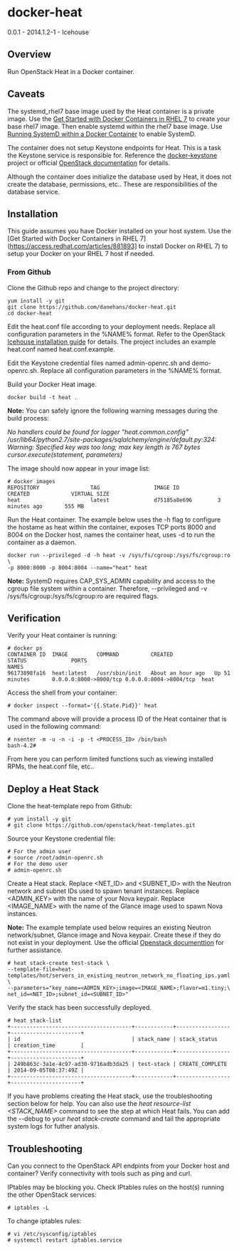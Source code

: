 docker-heat
===========

0.0.1 - 2014.1.2-1 - Icehouse

Overview
--------

Run OpenStack Heat in a Docker container.


Caveats
-------

The systemd_rhel7 base image used by the Heat container is a private image.
Use the [Get Started with Docker Containers in RHEL 7](https://access.redhat.com/articles/881893)
to create your base rhel7 image. Then enable systemd within the rhel7 base image. 
Use [Running SystemD within a Docker Container](http://rhatdan.wordpress.com/2014/04/30/running-systemd-within-a-docker-container/) to enable SystemD.

The container does not setup Keystone endpoints for Heat. This is a task the Keystone service is responsible for. Reference the [docker-keystone](https://github.com/danehans/docker-keystone) project or official [OpenStack documentation](http://docs.openstack.org) for details.

Although the container does initialize the database used by Heat, it does not create the database, permissions, etc.. These are responsibilities of the database service.

Installation
------------

This guide assumes you have Docker installed on your host system. Use the [Get Started with Docker Containers in RHEL 7](https://access.redhat.com/articles/881893] to install Docker on RHEL 7) to setup your Docker on your RHEL 7 host if needed.

### From Github

Clone the Github repo and change to the project directory:
```
yum install -y git
git clone https://github.com/danehans/docker-heat.git
cd docker-heat
```
Edit the heat.conf file according to your deployment needs. Replace all configuration parameters in the %NAME% format. Refer to the OpenStack [Icehouse installation guide](http://docs.openstack.org/icehouse/install-guide/install/yum/content/heat-install.html) for details. The project includes an example heat.conf named heat.conf.example.

Edit the Keystone credential files named admin-openrc.sh and demo-openrc.sh. Replace all configuration parameters in the %NAME% format.

Build your Docker Heat image.
```
docker build -t heat .
```
**Note:** You can safely ignore the following warning messages during the build process:

*No handlers could be found for logger "heat.common.config"
/usr/lib64/python2.7/site-packages/sqlalchemy/engine/default.py:324: Warning: Specified key was too long; max key length is 767 bytes
  cursor.execute(statement, parameters)*

The image should now appear in your image list:
```
# docker images
REPOSITORY                TAG                 IMAGE ID            CREATED             VIRTUAL SIZE
heat                      latest              d75185a8e696        3 minutes ago       555 MB
```
Run the Heat container. The example below uses the -h flag to configure the hostame as heat within the container, exposes TCP ports 8000 and 8004 on the Docker host, names the container heat, uses -d to run the container as a daemon.
```
docker run --privileged -d -h heat -v /sys/fs/cgroup:/sys/fs/cgroup:ro \
-p 8000:8000 -p 8004:8004 --name="heat" heat
```
**Note:** SystemD requires CAP_SYS_ADMIN capability and access to the cgroup file system within a container. Therefore, --privileged and -v /sys/fs/cgroup:/sys/fs/cgroup:ro are required flags.

Verification
------------

Verify your Heat container is running:
```
# docker ps
CONTAINER ID  IMAGE         COMMAND          CREATED             STATUS              PORTS                                          NAMES
96173898fa16  heat:latest   /usr/sbin/init   About an hour ago   Up 51 minutes       0.0.0.0:8000->8000/tcp 0.0.0.0:8004->8004/tcp  heat
```
Access the shell from your container:
```
# docker inspect --format='{{.State.Pid}}' heat
```
The command above will provide a process ID of the Heat container that is used in the following command:
```
# nsenter -m -u -n -i -p -t <PROCESS_ID> /bin/bash
bash-4.2#
```
From here you can perform limited functions such as viewing installed RPMs, the heat.conf file, etc..

Deploy a Heat Stack
-------------------

Clone the heat-template repo from Github:
```
# yum install -y git
# git clone https://github.com/openstack/heat-templates.git
```
Source your Keystone credential file:
```
# For the admin user
# source /root/admin-openrc.sh
# For the demo user
# admin-openrc.sh
```
Create a Heat stack. Replace <NET_ID> and <SUBNET_ID> with the Neutron network and subnet IDs used to spawn tenant instances. Replace <ADMIN_KEY> with the name of your Nova keypair. Replace <IMAGE_NAME> with the name of the Glance image used to spawn Nova instances.

**Note:** The example template used below requires an existing Neutron network/subnet, Glance image and Nova keypair. Create these if they do not exist in your deployment. Use the official [Openstack documenttion](http://www.docs.openstack.org) for further assistance.

```
# heat stack-create test-stack \
--template-file=heat-templates/hot/servers_in_existing_neutron_network_no_floating_ips.yaml \
--parameters="key_name=<ADMIN_KEY>;image=<IMAGE_NAME>;flavor=m1.tiny;\
net_id=<NET_ID>;subnet_id=<SUBNET_ID>"
```
Verify the stack has been successfully deployed.
```
# heat stack-list
+--------------------------------------+------------+-----------------+----------------------+
| id                                   | stack_name | stack_status    | creation_time        |
+--------------------------------------+------------+-----------------+----------------------+
| 249b863c-3a1e-4c97-ad30-9716adb3da25 | test-stack | CREATE_COMPLETE | 2014-09-05T08:37:49Z |
+--------------------------------------+------------+-----------------+----------------------+
```
If you have problems creating the Heat stack, use the troubleshooting section below for help. You can also use the *heat resource-list <STACK_NAME>* command to see the step at which Heat fails. You can add the --debug to your *heat stack-create* command and tail the appropriate system logs for futher analysis.

Troubleshooting
---------------

Can you connect to the OpenStack API endpints from your Docker host and container? Verify connectivity with tools such as ping and curl.

IPtables may be blocking you. Check IPtables rules on the host(s) running the other OpenStack services:
```
# iptables -L
```
To change iptables rules:
```
# vi /etc/sysconfig/iptables
# systemctl restart iptables.service
```
